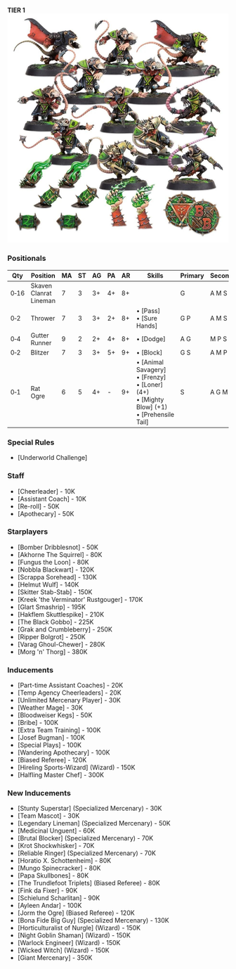 ﻿**TIER 1**
![](../media/teams/BBSkavenTeamLead.jpg)

### Positionals

| Qty  | Position               | MA | ST | AG | PA | AR | Skills                                                                                                  | Primary | Secondary | Cost |
| ---- | ---------------------- | - | - | -- | - | -- | ------------------------------------------------------------------------------------------------------- | ------- | --------- | ---- |
| 0‑16 | Skaven Clanrat Lineman | 7 | 3 | 3+ | 4+ | 8+  |                                                                                                         | G       | A M S     | 50K  |
| 0‑2  | Thrower                | 7 | 3 | 3+ | 2+ | 8+  | • [Pass]<br /> • [Sure Hands]                                                                              | G P     | A M S     | 85K  |
| 0‑4  | Gutter Runner          | 9 | 2 | 2+ | 4+ | 8+  | • [Dodge]                                                                                                 | A G     | M P S     | 85K  |
| 0‑2  | Blitzer                | 7 | 3 | 3+ | 5+ | 9+  | • [Block]                                                                                                 | G S     | A M P     | 90K  |
| 0‑1  | Rat Ogre               | 6 | 5 | 4+ | - | 9+  | • [Animal Savagery]<br /> • [Frenzy] <br /> • [Loner] (4+) <br /> • [Mighty Blow] (+1) <br /> • [Prehensile Tail] | S       | A G M     | 150K |

### Special Rules

* [Underworld Challenge]

### Staff

* [Cheerleader] - 10K
* [Assistant Coach] - 10K
* [Re-roll] - 50K
* [Apothecary]  - 50K

### Starplayers

* [Bomber Dribblesnot] - 50K
* [Akhorne The Squirrel] - 80K
* [Fungus the Loon] - 80K
* [Nobbla Blackwart] - 120K
* [Scrappa Sorehead] - 130K
* [Helmut Wulf] - 140K
* [Skitter Stab-Stab] - 150K
* [Kreek 'the Verminator' Rustgouger] - 170K
* [Glart Smashrip] - 195K
* [Hakflem Skuttlespike] - 210K
* [The Black Gobbo] - 225K
* [Grak and Crumbleberry] - 250K
* [Ripper Bolgrot] - 250K
* [Varag Ghoul-Chewer] - 280K
* [Morg 'n' Thorg] - 380K

### Inducements

* [Part-time Assistant Coaches] - 20K
* [Temp Agency Cheerleaders] - 20K
* [Unlimited Mercenary Player] - 30K
* [Weather Mage] - 30K
* [Bloodweiser Kegs] - 50K
* [Bribe] - 100K
* [Extra Team Training] - 100K
* [Josef Bugman] - 100K
* [Special Plays] - 100K
* [Wandering Apothecary] - 100K
* [Biased Referee] - 120K
* [Hireling Sports-Wizard] (Wizard) - 150K
* [Halfling Master Chef] - 300K

### New Inducements

* [Stunty Superstar] (Specialized Mercenary) - 30K
* [Team Mascot] - 30K
* [Legendary Lineman] (Specialized Mercenary) - 50K
* [Medicinal Unguent] - 60K
* [Brutal Blocker] (Specialized Mercenary) - 70K
* [Krot Shockwhisker] - 70K
* [Reliable Ringer] (Specialized Mercenary) - 70K
* [Horatio X. Schottenheim] - 80K
* [Mungo Spinecracker] - 80K
* [Papa Skullbones] - 80K
* [The Trundlefoot Triplets] (Biased Referee) - 80K
* [Fink da Fixer] - 90K
* [Schielund Scharlitan] - 90K
* [Ayleen Andar] - 100K
* [Jorm the Ogre] (Biased Referee) - 120K
* [Bona Fide Big Guy] (Specialized Mercenary) - 130K
* [Horticulturalist of Nurgle] (Wizard) - 150K
* [Night Goblin Shaman] (Wizard) - 150K
* [Warlock Engineer] (Wizard) - 150K
* [Wicked Witch] (Wizard) - 150K
* [Giant Mercenary] - 350K
